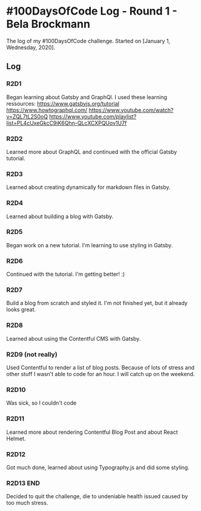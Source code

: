 # #100DaysOfCode Log - Round 1 - Bela Brockmann

The log of my #100DaysOfCode challenge. Started on [January 1, Wednesday, 2020].

## Log

### R2D1
Began learning about Gatsby and GraphQl. I used these learning ressources:
https://www.gatsbyjs.org/tutorial
https://www.howtographql.com/
https://www.youtube.com/watch?v=ZQL7tL2S0oQ
https://www.youtube.com/playlist?list=PL4cUxeGkcC9iK6Qhn-QLcXCXPQUov1U7f

### R2D2
Learned more about GraphQL and continued with the official Gatsby tutorial.

### R2D3
Learned about creating dynamically for markdown files in Gatsby. 

### R2D4
Learned about building a blog with Gatsby.

### R2D5
Began work on a new tutorial. I'm learning to use styling in Gatsby.

### R2D6
Continued with the tutorial. I'm getting better! :)

### R2D7
Build a blog from scratch and styled it. I'm not finished yet, but it already looks great.

### R2D8
Learned about using the Contentful CMS with Gatsby.

### R2D9 (not really)
Used Contentful to render a list of blog posts. Because of lots of stress and other stuff I wasn't able to code for an hour. I will catch up on the weekend.

### R2D10
Was sick, so I couldn't code

### R2D11
Learned more about rendering Contentful Blog Post and about React Helmet.

### R2D12
Got much done, learned about using Typography.js and did some styling.

### R2D13 END
Decided to quit the challenge, die to undeniable health issued caused by too much stress.
